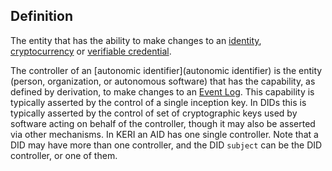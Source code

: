 ## Definition

The entity that has the ability to make changes to an [identity](identity), [cryptocurrency](cryptocurrency) or [verifiable credential](verifiable-credential). 

The controller of an [autonomic identifier](autonomic identifier) is the entity (person, organization, or autonomous software) that has the capability, as defined by derivation, to make changes to an [Event Log](key-event-log). This capability is typically asserted by the control of a single inception key. In DIDs this is typically asserted by the control of set of cryptographic keys used by software acting on behalf of the controller, though it may also be asserted via other mechanisms. In KERI an AID has one single controller. Note that a DID may have more than one controller, and the DID `subject` can be the DID controller, or one of them.